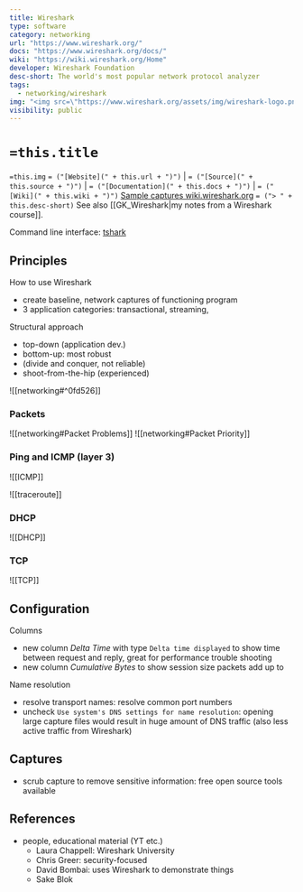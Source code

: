```yaml
---
title: Wireshark
type: software
category: networking
url: "https://www.wireshark.org/"
docs: "https://www.wireshark.org/docs/"
wiki: "https://wiki.wireshark.org/Home"
developer: Wireshark Foundation
desc-short: The world's most popular network protocol analyzer
tags:
  - networking/wireshark
img: "<img src=\"https://www.wireshark.org/assets/img/wireshark-logo.png\" style=\"width: 80px;\"/>"
visibility: public
---
```

# `=this.title`

`=this.img` `= ("[Website](" + this.url + ")")` |  `= ("[Source](" + this.source + ")")` | `= ("[Documentation](" + this.docs + ")")` | `= ("[Wiki](" + this.wiki + ")")`
[Sample captures wiki.wireshark.org](https://wiki.wireshark.org/SampleCaptures)
`= ("> " + this.desc-short)`
See also [[GK_Wireshark|my notes from a Wireshark course]].

Command line interface: [tshark](https://tshark.dev/)


## Principles

How to use Wireshark

- create baseline, network captures of functioning program
- 3 application categories: transactional, streaming,

Structural approach

- top-down (application dev.)
- bottom-up: most robust
- (divide and conquer, not reliable)
- shoot-from-the-hip (experienced)

![[networking#^0fd526]]


### Packets

![[networking#Packet Problems]]
![[networking#Packet Priority]]


### Ping and ICMP (layer 3)

![[ICMP]]

![[traceroute]]



### DHCP

![[DHCP]]


### TCP

![[TCP]]

## Configuration

Columns

- new column *Delta Time* with type `Delta time displayed` to show time between request and reply, great for performance trouble shooting
- new column *Cumulative Bytes* to show session size packets add up to

Name resolution

- resolve transport names: resolve common port numbers
- uncheck `Use system's DNS settings for name resolution`: opening large capture files would result in huge amount of DNS traffic (also less active traffic from Wireshark)


## Captures

- scrub capture to remove sensitive information: free open source tools available

## References

- people, educational material (YT etc.)
    - Laura Chappell: Wireshark University
    - Chris Greer: security-focused
    - David Bombai: uses Wireshark to demonstrate things
    - Sake Blok
